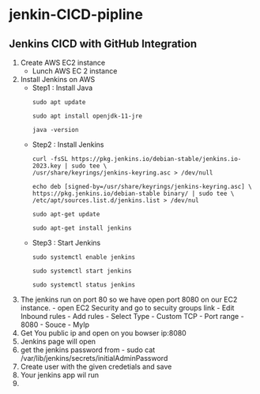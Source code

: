 # jenkin-CICD-pipline

## Jenkins CICD with GitHub Integration

1. Create AWS EC2 instance
   - Lunch AWS EC 2 instance
2. Install Jenkins on AWS
   - Step1 : Install Java
        ```
       sudo apt update
        ```
        ```
       sudo apt install openjdk-11-jre
        ```
        ```
       java -version
        ```
    - Step2 : Install Jenkins
         ```
        curl -fsSL https://pkg.jenkins.io/debian-stable/jenkins.io-2023.key | sudo tee \
         /usr/share/keyrings/jenkins-keyring.asc > /dev/null
         ```
         ```
        echo deb [signed-by=/usr/share/keyrings/jenkins-keyring.asc] \
         https://pkg.jenkins.io/debian-stable binary/ | sudo tee \
         /etc/apt/sources.list.d/jenkins.list > /dev/nul
         ```
         ```
        sudo apt-get update
         ```
         ```
        sudo apt-get install jenkins
         ```
    - Step3 : Start Jenkins
         ```
        sudo systemctl enable jenkins
         ```
         ```
        sudo systemctl start jenkins
         ```
         ```
        sudo systemctl status jenkins
         ```
3. The jenkins run on port 80 so we have open port 8080 on our EC2 instance.
        - open EC2  Security and go to secuity groups link
        - Edit Inbound rules
       - Add rules
       - Select Type - Custom TCP
       - Port range - 8080
       - Souce - MyIp
4. Get You public ip and open on you bowser ip:8080
5. Jenkins page will open
6. get the jenkins password from
       - sudo cat /var/lib/jenkins/secrets/initialAdminPassword
7. Create user with the given credetials and save
8. Your jenkins app wil run
9. 
